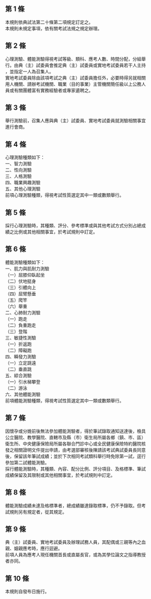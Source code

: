 第 1 條
-------
本規則依典試法第二十條第二項規定訂定之。  
本規則未規定事項，依有關考試法規之規定辦理。

第 2 條
-------
心理測驗、體能測驗得視考試等級、類科、應考人數、時間分配，分組舉  
行。由典（主）試委員會推定典（主）試委員或實地考試委員若干人主持  
，並指定一人為召集人。  
實地考試委員除由該項考試之典（主）試委員擔任外，必要時得另就相關  
用人機關、請辦考試機關、職業（目的事業）主管機關簡任級以上公務人  
員或有關團體富有實務經驗者或專家遴聘之。

第 3 條
-------
舉行測驗前，召集人應與典（主）試委員、實地考試委員就測驗相關事宜  
進行會商。

第 4 條
-------
心理測驗種類如下：  
一、智力測驗  
二、性向測驗  
三、人格測驗  
四、職業興趣測驗  
五、其他心理測驗  
前項心理測驗種類，得視考試性質選定其中一類或數類舉行。

第 5 條
-------
採行心理測驗時，其種類、評分、參考標準或與其他考試方式分別占總成  
績之比例或其他相關事宜，於考試規則中訂定。

第 6 條
-------
體能測驗種類如下：  
一、肌力與肌耐力測驗  
（一）屈膝仰臥起坐  
（二）伏地挺身  
（三）引體向上  
（四）屈臂懸垂  
（五）爬竿  
（六）舉重  
二、心肺耐力測驗  
（一）跑走  
（二）負重跑走  
（三）登階  
三、敏捷性測驗  
（一）折返跑  
（二）障礙跑  
四、瞬發力測驗  
（一）立定跳遠  
（二）垂直跳  
五、綜合測驗  
（一）引水梯攀登  
（二）游泳  
六、其他體能測驗  
前項體能測驗種類，得視考試性質選定其中一類或數類舉行。

第 7 條
-------
因懷孕或分娩前後無法參加體能測驗者，得於筆試錄取通知送達後，檢具  
公立醫院、教學醫院、直轄市及縣（市）衛生局所屬各鄉（鎮、市、區）  
衛生所、中央健康保險局所屬各聯合門診中心或全民健康保險特約醫院核  
發之相關證明文件提出申請，由考選部審核後陳請該考試典試委員長同意  
後，保留該年筆試成績；並於下次相同考試類科舉行時免除第一試，逕行  
參加第二試體能測驗。  
採行體能測驗時，其種類、內容、配分比例、評分項目、及格標準、筆試  
成績保留及其限制或其他相關事宜，於考試規則中訂定。

第 8 條
-------
體能測驗成績未達及格標準者，總成績雖達錄取標準，仍不予錄取。但考  
試規則另有規定者，從其規定。

第 9 條
-------
典（主）試委員、實地考試委員及辦理試務人員，其配偶或三親等內之血  
親、姻親應考時，應行迴避。  
前項人員為應考人現任機關首長或直屬長官，或為其學位論文之指導教授  
者亦同。

第 10 條
--------
本規則自發布日施行。

